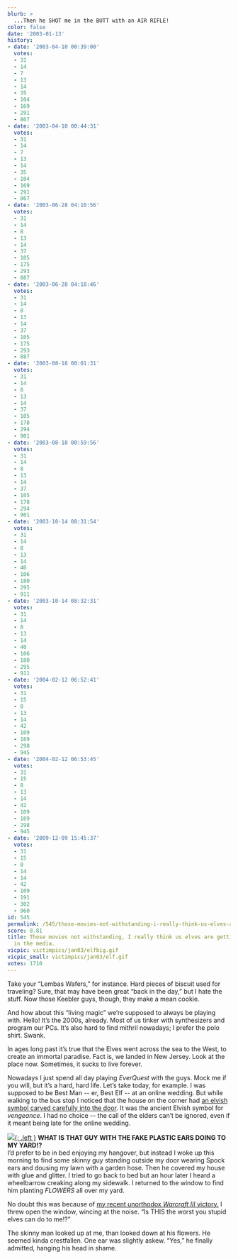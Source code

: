 ```yaml
---
blurb: >
  ...Then he SHOT me in the BUTT with an AIR RIFLE!
color: false
date: '2003-01-13'
history:
- date: '2003-04-10 00:39:00'
  votes:
  - 31
  - 14
  - 7
  - 13
  - 14
  - 35
  - 104
  - 169
  - 291
  - 867
- date: '2003-04-10 00:44:31'
  votes:
  - 31
  - 14
  - 7
  - 13
  - 14
  - 35
  - 104
  - 169
  - 291
  - 867
- date: '2003-06-28 04:10:56'
  votes:
  - 31
  - 14
  - 8
  - 13
  - 14
  - 37
  - 105
  - 175
  - 293
  - 887
- date: '2003-06-28 04:18:46'
  votes:
  - 31
  - 14
  - 8
  - 13
  - 14
  - 37
  - 105
  - 175
  - 293
  - 887
- date: '2003-08-18 00:01:31'
  votes:
  - 31
  - 14
  - 8
  - 13
  - 14
  - 37
  - 105
  - 178
  - 294
  - 901
- date: '2003-08-18 00:59:56'
  votes:
  - 31
  - 14
  - 8
  - 13
  - 14
  - 37
  - 105
  - 178
  - 294
  - 901
- date: '2003-10-14 08:31:54'
  votes:
  - 31
  - 14
  - 8
  - 13
  - 14
  - 40
  - 106
  - 180
  - 295
  - 911
- date: '2003-10-14 08:32:31'
  votes:
  - 31
  - 14
  - 8
  - 13
  - 14
  - 40
  - 106
  - 180
  - 295
  - 911
- date: '2004-02-12 06:52:41'
  votes:
  - 31
  - 15
  - 8
  - 13
  - 14
  - 42
  - 109
  - 189
  - 298
  - 945
- date: '2004-02-12 06:53:45'
  votes:
  - 31
  - 15
  - 8
  - 13
  - 14
  - 42
  - 109
  - 189
  - 298
  - 945
- date: '2009-12-09 15:45:37'
  votes:
  - 31
  - 15
  - 8
  - 14
  - 14
  - 42
  - 109
  - 191
  - 302
  - 960
id: 545
permalink: /545/those-movies-not-withstanding-i-really-think-us-elves-are-getting-misrepresented-in-the-media/
score: 8.81
title: Those movies not withstanding, I really think us elves are getting misrepresented
  in the media.
vicpic: victimpics/jan03/elfbig.gif
vicpic_small: victimpics/jan03/elf.gif
votes: 1710
---
```


Take your “Lembas Wafers,” for instance. Hard pieces of biscuit used for
traveling? Sure, that may have been great “back in the day,” but I hate
the stuff. Now those Keebler guys, though, they make a mean cookie.

And how about this “living magic” we’re supposed to always be playing
with. Hello! It’s the 2000s, already. Most of us tinker with
synthesizers and program our PCs. It’s also hard to find mithril
nowadays; I prefer the polo shirt. Swank.

In ages long past it’s true that the Elves went across the sea to the
West, to create an immortal paradise. Fact is, we landed in New Jersey.
Look at the place now. Sometimes, it sucks to live forever.

Nowadays I just spend all day playing *EverQuest* with the guys. Mock me
if you will, but it’s a hard, hard life. Let’s take today, for example.
I was supposed to be Best Man -- er, Best Elf -- at an online wedding.
But while walking to the bus stop I noticed that the house on the corner
had [an elvish symbol carved carefully into the
door](%ARTICLE[544]%). It was the ancient Elvish symbol for
*vengeance*. I had no choice -- the call of the elders can’t be ignored,
even if it meant being late for the online wedding.

[![](img/victimpics/jan03/elvessuck.jpg){: .left }](%ARTICLE[544]%) **WHAT IS
THAT GUY WITH THE FAKE PLASTIC EARS DOING TO MY YARD!?**  
 I’d prefer to be in bed enjoying my hangover, but instead I woke up
this morning to find some skinny guy standing outside my door wearing
Spock ears and dousing my lawn with a garden hose. Then he covered my
house with glue and glitter. I tried to go back to bed but an hour later
I heard a wheelbarrow creaking along my sidewalk. I returned to the
window to find him planting *FLOWERS* all over my yard.

No doubt this was because of [my recent unorthodox *Warcraft III*
victory.](%ARTICLE[544]%) I threw open the window, wincing at the
noise. “Is THIS the worst you stupid elves can do to me!?”

The skinny man looked up at me, than looked down at his flowers. He
seemed kinda crestfallen. One ear was slightly askew. “Yes,” he finally
admitted, hanging his head in shame.
